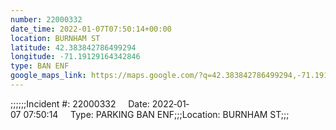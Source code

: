 ```yaml
---
number: 22000332
date_time: 2022-01-07T07:50:14+00:00
location: BURNHAM ST
latitude: 42.383842786499294
longitude: -71.19129164342846
type: BAN ENF
google_maps_link: https://maps.google.com/?q=42.383842786499294,-71.19129164342846
---
```


;;;;;;Incident #: 22000332     Date: 2022‐01‐07 07:50:14     Type: PARKING BAN ENF;;;Location: BURNHAM ST;;;
